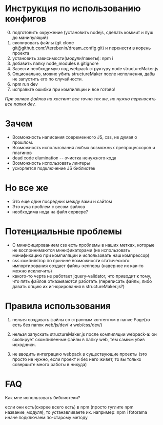 # Инструкция по использованию конфигов
0) подготовить окружение (установить nodejs, сделать коммит и пуш до манипуляций)
1) скопировать файлы (git clone git@github.com:Vterebenin/dream_config.git) и перенести в корень проекта
2) установить зависимости(модули/пакеты): npm i
3) добавить папку node_modules в gitignore
4) Завести необходимую под webpack структуру node structureMaker.js
5) Опционально, можно убить structureMaker после исполнения, дабы не запустить его по случайности.
6) npm run dev
7) исправьте ошибки при компиляции и все готово!

*При заливе файлов на хостинг:
все точно так же, но нужно переносить все папки dev.*

# Зачем
+ Возможность написания современного JS, css, не думая о прошлом.
+ Возможность использования любых возможных препроцессоров и плагинов
+ dead code elumination -- очистка ненужного кода
+ Возможность использовать линтеры
+ ускоряется подключение JS библиотек

# Но все же
- Это еще один посредник между вами и сайтом
- Это куча проблем с весом файлов
- необходима нода на файл сервере?

# Потенциальные проблемы 

- С минифицированием css есть проблемы в наших метках, которые не воспринимаются минификаторами (не использовать минификацию при компиляции и использовать наш компрессор)
- css компилятор по причине возможности статического импортирования создает файлы-хелперы (наверное их как-то можно исключить)
- какого-то черта не работает jquery-validator, что приводит к тому, что пять файлов отказываются работать (переписать файлы, либо давать опцию их игнорирования в structureMaker.js?)  

# Правила использования

1. нельзя создавать файлы со странным контентом в папке Page(то есть без папок web/js/dev/ и web/css/dev/)

2. нельзя запускать structureMaker.js после компиляции webpack-а: он скопирует скомпиленные файлы в папку web, тем самым убив исходники.

3. не вводить интеграцию webpack в существующие проекты (это просто не нужно, если проект и без него живет, то вы только совершите много работы в никуда)

# FAQ
Как мне использовать библиотеки?

если они есть(скорее всего есть) в npm (просто гуглите npm название_модуля), то устанавливаете их. например:
npm i fotorama
иначе подключаем по-старому методу


